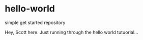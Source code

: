 # hello-world
simple get started repository

Hey, Scott here. Just running through the hello world tutuorial...

